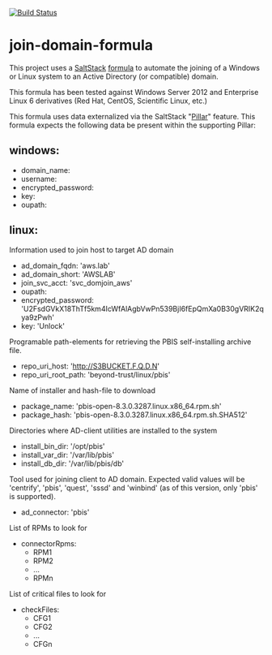 [![Build Status](https://travis-ci.org/lorengordon/join-domain-formula.svg?branch=master)](https://travis-ci.org/lorengordon/join-domain-formula)


# join-domain-formula
This project uses a [SaltStack](http://saltstack.com/community/) [formula](https://docs.saltstack.com/en/latest/topics/development/conventions/formulas.html) to automate the joining of a Windows or Linux system to an Active Directory (or compatible) domain.

This formula has been tested against Windows Server 2012 and Enterprise Linux 6 derivatives (Red Hat, CentOS, Scientific Linux, etc.)

This formula uses data externalized via the SaltStack "[Pillar](https://docs.saltstack.com/en/latest/topics/pillar/)" feature. This formula expects the following data be present within the supporting Pillar:

## windows:
- domain_name:
- username:
- encrypted_password:
- key:
- oupath:

## linux:
Information used to join host to target AD domain
- ad_domain_fqdn: 'aws.lab'
- ad_domain_short: 'AWSLAB'
- join_svc_acct: 'svc_domjoin_aws'
- oupath:
- encrypted_password: 'U2FsdGVkX18ThTf5km4IcWfAlAgbVwPn539BjI6fEpQmXa0B30gVRIK2qya9zPwh'
- key: 'Unlock'

Programable path-elements for retrieving the PBIS self-installing archive file.
- repo_uri_host: 'http://S3BUCKET.F.Q.D.N'
- repo_uri_root_path: 'beyond-trust/linux/pbis'
  
Name of installer and hash-file to download
- package_name: 'pbis-open-8.3.0.3287.linux.x86_64.rpm.sh'
- package_hash: 'pbis-open-8.3.0.3287.linux.x86_64.rpm.sh.SHA512'
  
Directories where AD-client utilities are installed to the system
- install_bin_dir: '/opt/pbis'
- install_var_dir: '/var/lib/pbis'
- install_db_dir: '/var/lib/pbis/db'
  
Tool used for joining client to AD domain. Expected valid values will be 'centrify', 'pbis', 'quest', 'sssd' and 'winbind' (as of this version, only 'pbis' is supported).
-  ad_connector: 'pbis'
  
List of RPMs to look for
- connectorRpms:
  - RPM1
  - RPM2
  - ...
  - RPMn

List of critical files to look for
- checkFiles:
  - CFG1
  - CFG2
  - ...
  - CFGn
